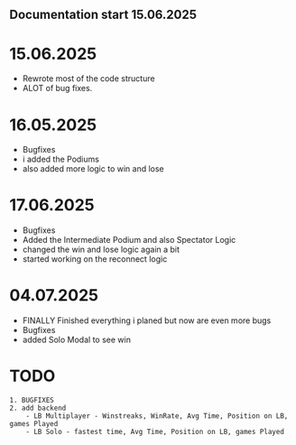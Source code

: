 ## Documentation start 15.06.2025 ##

# 15.06.2025
- Rewrote most of the code structure
- ALOT of bug fixes.

# 16.05.2025
- Bugfixes
- i added the Podiums
- also added more logic to win and lose

# 17.06.2025
- Bugfixes
- Added the Intermediate Podium and also Spectator Logic
- changed the win and lose logic again a bit
- started working on the reconnect logic

# 04.07.2025
- FINALLY Finished everything i planed but now are even more bugs
- Bugfixes
- added Solo Modal to see win

# TODO

    1. BUGFIXES
    2. add backend
        - LB Multiplayer - Winstreaks, WinRate, Avg Time, Position on LB, games Played
        - LB Solo - fastest time, Avg Time, Position on LB, games Played
